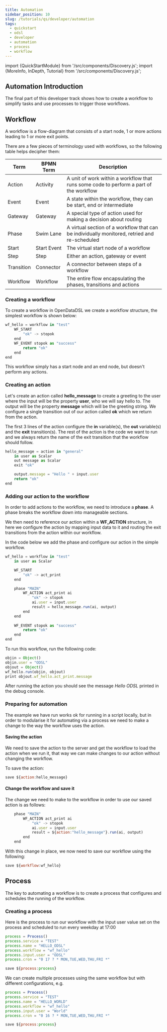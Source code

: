 ```yaml
---
title: Automation
sidebar_position: 10
slug: /tutorials/qs/developer/automation
tags:
  - quickstart
  - odsl
  - developer
  - automation
  - process
  - workflow
---
```

import {QuickStartModule} from '/src/components/Discovery.js';
import {MoreInfo, InDepth, Tutorial} from '/src/components/Discovery.js';

<QuickStartModule text="This quickstart module is an overview of automation using workflows and processes." />

## Automation Introduction
The final part of this developer track shows how to create a workflow to simplify tasks and use processes to trigger those workflows.

## Workflow
A workflow is a flow-diagram that consists of a start node, 1 or more actions leading to 1 or more exit points.

There are a few pieces of terminology used with workflows, so the following table helps decipher them:

|Term|BPMN Term|Description|
|-|-|-|
|Action|Activity|A unit of work within a workflow that runs some code to perform a part of the workflow|
|Event|Event|A state within the workflow, they can be start, end or intermediate|
|Gateway|Gateway|A special type of action used for making a decision about routing|
|Phase|Swim Lane|A virtual section of a workflow that can be individually monitored, retried and re-scheduled|
|Start|Start Event|The virtual start node of a workflow|
|Step|Step|Either an action, gateway or event|
|Transition|Connector|A connector between steps of a workflow|
|Workflow|Workflow|The entire flow encapsulating the phases, transitions and actions|

### Creating a workflow
To create a workflow in OpenDataDSL we create a workflow structure, the simplest workflow is shown below:

```js
wf_hello = workflow in "test"
    WF_START
        "ok" -> stopok
    end
    WF_EVENT stopok as "success"
        return "ok"
    end
end
```

This workflow simply has a start node and an end node, but doesn't perform any actions.

### Creating an action
Let's create an action called **hello_message** to create a greeting to the user where the input will be the property **user**, who we will say hello to.
The output will be the property **message** which will be the greeting string.
We configure a single transition out of our action called **ok** which we return from the action.

The first 3 lines of the action configure the **in** variable(s), the **out** variable(s) and the **exit** transition(s).
The rest of the action is the code we want to run and we always return the name of the exit transition that the workflow should follow.

```js
hello_message = action in "general"
    in user as Scalar
    out message as Scalar
    exit "ok"

    output.message = "Hello " + input.user
    return "ok"
end
```

<InDepth href="/docs/odsl/variable/action" />

### Adding our action to the workflow
In order to add actions to the workflow, we need to introduce a **phase**.
A phase breaks the workflow down into manageable sections.

We then need to reference our action within a **WF_ACTION** structure, in here we configure the action by mapping input data to it and routing the exit transitions from the action within our workflow.

In the code below we add the phase and configure our action in the simple workflow.

```js
wf_hello = workflow in "test"
    in user as Scalar

    WF_START
        "ok" -> act_print
    end

    phase "MAIN"
        WF_ACTION act_print ai
            "ok" -> stopok
            ai.user = input.user
            result = hello_message.run(ai, output)
        end
    end
    
    WF_EVENT stopok as "success"
        return "ok"
    end
end
```

To run this workflow, run the following code:

```js
objin = Object()
objin.user = "ODSL"
objout = Object()
wf_hello.run(objin, objout)
print objout.wf_hello.act_print.message
```

After running the action you should see the message *Hello ODSL* printed in the debug console.

### Preparing for automation
The example we have run works ok for running in a script locally, but in order to modularise it for automating via a process we need to make a change to the way the workflow uses the action.

#### Saving the action
We need to save the action to the server and get the workflow to load the action when we run it, that way we can make changes to our action without changing the workflow.

To save the action:

```js
save ${action:hello_message}
```

#### Change the workflow and save it
The change we need to make to the workflow in order to use our saved action is as follows:

```js
    phase "MAIN"
        WF_ACTION act_print ai
            "ok" -> stopok
            ai.user = input.user
            result = ${action:"hello_message"}.run(ai, output)
        end
    end
```

With this change in place, we now need to save our workflow using the following:

```js
save ${workflow:wf_hello}
```

## Process
The key to automating a workflow is to create a process that configures and schedules the running of the workflow.

### Creating a process
Here is the process to run our workflow with the input user value set on the process and scheduled to run every weekday at 17:00

```js
process = Process()
process.service = "TEST"
process.name = "HELLO_ODSL"
process.workflow = "wf_hello"
process.input.user = "ODSL"
process.cron = "0 17 ? * MON,TUE,WED,THU,FRI *"

save ${process:process}
```

We can create multiple processes using the same workflow but with different configurations, e.g.

```js
process = Process()
process.service = "TEST"
process.name = "HELLO_WORLD"
process.workflow = "wf_hello"
process.input.user = "World"
process.cron = "0 16 ? * MON,TUE,WED,THU,FRI *"

save ${process:process}
```

<MoreInfo href="/docs/odsl/dm/workflow" />